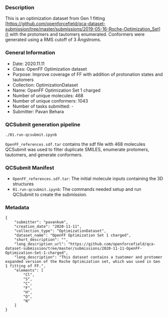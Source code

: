 ### Description

This is an optimization dataset from Gen 1 fitting [https://github.com/openforcefield/qca-dataset-submission/tree/master/submissions/2019-05-16-Roche-Optimization_Set]() with the protomers and tautomers enumerated.
Conformers were generated using a RMS cutoff of 3 Ångstroms.

### General Information
 - Date: 2020.11.11
 - Class: OpenFF Optimization dataset
 - Purpose: Improve coverage of FF with addition of protonation states and tautomers
 - Collection: OptimizationDataset
 - Name: OpenFF Optimization Set 1 charged
 - Number of unique molecules: 468
 - Number of unique conformers: 1043
 - Number of tasks submitted: -
 - Submitter: Pavan Behara
 
### QCSubmit generation pipeline

```
./01.run-qcsubmit.ipynb
```
`OpenFF_references.sdf.tar` contains the sdf file with 468 molecules 
QCSubmit was used to filter duplicate SMILES, enumerate protomers, tautomers, and generate conformers. 

### QCSubmit Manifest
 
- `OpenFF_references.sdf.tar`: The initial molecule inputs containing the 3D structures
- `01.run-qcsubmit.ipynb`: The commands needed setup and run QCSubmit to create the submission.

### Metadata

```
{
	"submitter": "pavankum",
	"creation_date": "2020-11-11",
	"collection_type": "OptimizationDataset",
	"dataset_name": "OpenFF Optimization Set 1 charged", 
	"short_description": "",
	"long_description_url": "https://github.com/openforcefield/qca-dataset-submission/tree/master/submissions/2020-11-11-OpenFF-Optimization-Set-1-charged",
	"long_description": "This dataset contains a tuatomer and protomer expanded version of the Roche Optimization set, which was used in Gen 1 fitting of FF.",
	"elements": [
		"Cl",
		"S",
		"C",
		"F",
		"H",
		"O",
		"N"
	]
}
```

